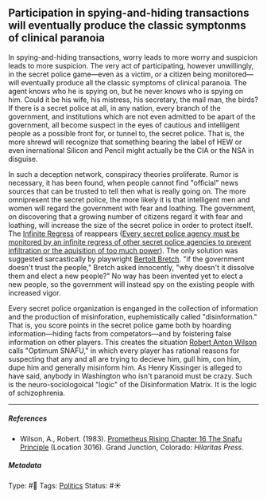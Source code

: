 ## Participation in spying-and-hiding transactions will eventually produce the classic symptonms of clinical paranoia

In spying-and-hiding transactions, worry leads to more worry and suspicion leads to more suspicion. The very act of participating, however unwillingly, in the secret police game—even as a victim, or a citizen being monitored—will eventually produce all the classic symptoms of clinical paranoia. The agent knows who he is spying on, but he never knows who is spying on him. Could it be his wife, his mistress, his secretary, the mail man, the birds? If there is a secret police at all, in any nation, every branch of the government, and institutions which are not even admitted to be apart of the government, all become suspect in the eyes of cautious and intelligent people as a possible front for, or tunnel to, the secret police. That is, the more shrewd will recognize that something bearing the label of HEW or even inernational Silicon and Pencil might actually be the CIA or the NSA in disguise. 

In such a deception network, conspiracy theories proliferate. Rumor is necessary, it has been found, when people cannot find "official" news sources that can be trusted to tell then what is really going on. The more omnipresent the secret police, the more likely it is that intelligent men and women will regard the government with fear and loathing. The government, on discovering that a growing number of citizens regard it with fear and loathing, will increase the size of the secret police in order to protect itself. The [Infinite Regress](Infinite%20Regress.md) of reappears ([Every secret police agency must be monitored by an infinite regress of other secret police agencies to prevent infiltration or the aquisition of too much power](Every%20secret%20police%20agency%20must%20be%20monitored%20by%20an%20infinite%20regress%20of%20other%20secret%20police%20agencies%20to%20prevent%20infiltration%20or%20the%20aquisition%20of%20too%20much%20power.md)). The only solution was suggested sarcastically by playwright [Bertolt Bretch](). "if the government doesn't trust the people," Bretch asked innocently, "why doesn't it dissolve them and elect a new people?" No way has been invented yet to elect a new people, so the government will instead spy on the existing people with increased vigor. 

Every secret police organization is enganged in the collection of information and the production of misinforation, euphemistically called "disinformation." That is, you score points in the secret police game both by hoarding information—hiding facts from competators—and by foistering false information on other players. This creates the situation [Robert Anton Wilson]() calls "Optimum SNAFU," in which every player has rational reasons for suspecting that any and all are trying to decieve him, gull him, con him, dupe him and generally misinform him. As Henry Kissinger is alleged to have said, anybody in Washington who isn't paranoid must be crazy. Such is the neuro-sociologoical "logic" of the Disinformation Matrix. It is the logic of schizophrenia. 

---

##### References

* Wilson, A., Robert. (1983). [Prometheus Rising Chapter 16 The Snafu Principle](Prometheus%20Rising%20Chapter%2016%20The%20Snafu%20Principle.md) (Location 3016). Grand Junction, Colorado: *Hilaritas Press*.

##### Metadata

Type: #🔴 
Tags: [Politics](Politics.md)
Status: #☀️ 
